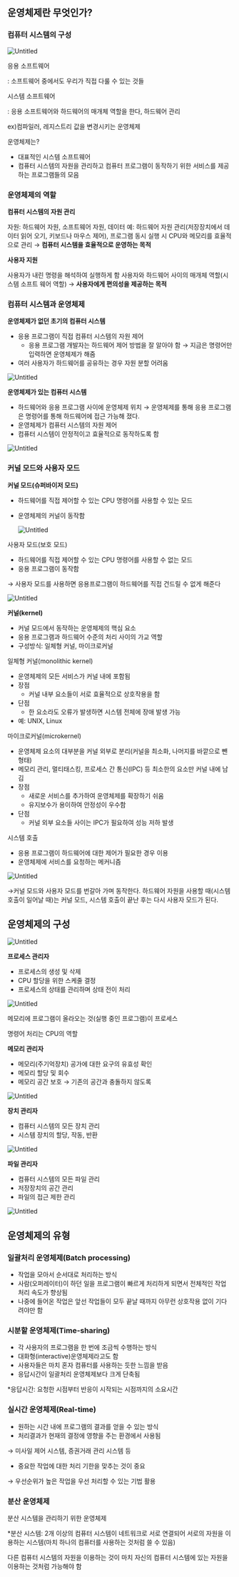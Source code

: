 ## 운영체제란 무엇인가?

### 컴퓨터 시스템의 구성

![Untitled](https://prod-files-secure.s3.us-west-2.amazonaws.com/843dea1e-9ee5-4660-b7d5-c49f782187cc/435b9cc2-628d-4740-a743-672723930e14/Untitled.png)

응용 소프트웨어

: 소프트웨어 중에서도 우리가 직접 다룰 수 있는 것들

시스템 소프트웨어

: 응용 소프트웨어와 하드웨어의 매개체 역할을 한다, 하드웨어 관리 

ex)컴파일러, 레지스트리 값을 변경시키는 운영체제

운영체제는?

- 대표적인 시스템 소프트웨어
- 컴퓨터 시스템의 자원을 관리하고 컴퓨터 프로그램이 동작하기 위한 서비스를 제공하는 프로그램들의 모음

### 운영체제의 역할

**컴퓨터 시스템의 자원 관리**

자원: 하드웨어 자원, 소프트웨어 자원, 데이터
예: 하드웨어 자원 관리(저장장치에서 데이터 읽어 오기, 키보드나 마우스 제어),
프로그램 동시 실행 시 CPU와 메모리를 효율적으로 관리
→ **컴퓨터 시스템을 효율적으로 운영하는 목적**

**사용자 지원**

사용자가 내린 명령을 해석하여 실행하게 함
사용자와 하드웨어 사이의 매개체 역할(시스템 소프트 웨어 역할)
→ **사용자에게 편의성을 제공하는 목적**

### 컴퓨터 시스템과 운영체제

**운영체제가 없던 초기의 컴퓨터 시스템**

- 응용 프로그램이 직접 컴퓨터 시스템의 자원 제어
    - 응용 프로그램 개발자는 하드웨어 제어 방법을 잘 알아야 함 → 지금은 명령어만 입력하면 운영체제가 해줌
- 여러 사용자가 하드웨어를 공유하는 경우 자원 분할 어려움

![Untitled](https://prod-files-secure.s3.us-west-2.amazonaws.com/843dea1e-9ee5-4660-b7d5-c49f782187cc/f0bce36d-4d93-4389-96e1-20b7f8c39205/Untitled.png)

**운영체제가 있는 컴퓨터 시스템**

- 하드웨어와 응용 프로그램 사이에 운영체제 위치 → 운영체제를 통해 응용 프로그램은 명령어를 통해 하드웨어에 접근 가능해 졌다.
- 운영체제가 컴퓨터 시스템의 자원 제어
- 컴퓨터 시스템이 안정적이고 효율적으로 동작하도록 함

![Untitled](https://prod-files-secure.s3.us-west-2.amazonaws.com/843dea1e-9ee5-4660-b7d5-c49f782187cc/eda39790-1acf-4a38-8a1f-2aa22bab86db/Untitled.png)

### 커널 모드와 사용자 모드

**커널 모드(슈퍼바이저 모드)**

- 하드웨어를 직접 제어할 수 있는 CPU 명령어를 사용할 수 있는 모드
- 운영체제의 커널이 동작함
    
    ![Untitled](https://prod-files-secure.s3.us-west-2.amazonaws.com/843dea1e-9ee5-4660-b7d5-c49f782187cc/c5fa298d-748a-41f0-b365-f1ca6cadeaad/Untitled.png)
    

사용자 모드(보호 모드)

- 하드웨어를 직접 제어할 수 있는 CPU 명령어를 사용할 수 없는 모드
- 응용 프로그램이 동작함

→ 사용자 모드를 사용하면 응용프로그램이 하드웨어를 직접 건드릴 수 없게 해준다

![Untitled](https://prod-files-secure.s3.us-west-2.amazonaws.com/843dea1e-9ee5-4660-b7d5-c49f782187cc/fe4a30ad-1741-4989-b14c-949cee2e8230/Untitled.png)

**커널(kernel)**

- 커널 모드에서 동작하는 운영체제의 핵심 요소
- 응용 프로그램과 하드웨어 수준의 처리 사이의 가교 역할
- 구성방식: 일체형 커널, 마이크로커널

일체형 커널(monolithic kernel)

- 운영체제의 모든 서비스가 커널 내에 포함됨
- 장점
    - 커널 내부 요소들이 서로 효율적으로 상호작용을 함
- 단점
    - 한 요소라도 오류가 발생하면 시스템 전체에 장애 발생 가능
- 예: UNIX, Linux

마이크로커널(microkernel)

- 운영체제 요소의 대부분을 커널 외부로 분리(커널을 최소화, 나머지를 바깥으로 뺀 형태)
- 메모리 관리, 멀티태스킹, 프로세스 간 통신(IPC) 등 최소한의 요소만 커널 내에 남김
- 장점
    - 새로운 서비스를 추가하여 운영체제를 확장하기 쉬움
    - 유지보수가 용이하여 안정성이 우수함
- 단점
    - 커널 외부 요소들 사이는 IPC가 필요하여 성능 저하 발생
    

시스템 호출

- 응용 프로그램이 하드웨어에 대한 제어가 필요한 경우 이용
- 운영체제에 서비스를 요청하는 메커니즘

![Untitled](https://prod-files-secure.s3.us-west-2.amazonaws.com/843dea1e-9ee5-4660-b7d5-c49f782187cc/c308fff9-a180-46ee-a47c-ecc7c78583ab/Untitled.png)

→커널 모드와 사용자 모드를 번갈아 가며 동작한다. 하드웨어 자원을 사용할 때(시스템 호출이 일어날 때)는 커널 모드, 시스템 호출이 끝난 후는 다시 사용자 모드가 된다. 

## 운영체제의 구성

![Untitled](https://prod-files-secure.s3.us-west-2.amazonaws.com/843dea1e-9ee5-4660-b7d5-c49f782187cc/608973fa-ab81-43ba-9369-3040085e29c9/Untitled.png)

**프로세스 관리자**

- 프로세스의 생성 및 삭제
- CPU 할당을 위한 스케줄 결정
- 프로세스의 상태를 관리하며 상태 전이 처리

![Untitled](https://prod-files-secure.s3.us-west-2.amazonaws.com/843dea1e-9ee5-4660-b7d5-c49f782187cc/d1aaed71-08a5-4a8a-bfae-fd22c603a461/Untitled.png)

메모리에 프로그램이 올라오는 것(실행 중인 프로그램)이 프로세스

명령어 처리는 CPU의 역할 

**메모리 관리자**

- 메모리(주기억장치) 공가에 대한 요구의 유효성 확인
- 메모리 할당 및 회수
- 메모리 공간 보호 → 기존의 공간과 충돌하지 않도록

![Untitled](https://prod-files-secure.s3.us-west-2.amazonaws.com/843dea1e-9ee5-4660-b7d5-c49f782187cc/9fd54867-d238-4203-89a1-d505e574b08c/Untitled.png)

**장치 관리자**

- 컴퓨터 시스템의 모든 장치 관리
- 시스템 장치의 할당, 작동, 반환

![Untitled](https://prod-files-secure.s3.us-west-2.amazonaws.com/843dea1e-9ee5-4660-b7d5-c49f782187cc/105e6fe6-404b-4461-a0d0-fcf3c59ff095/Untitled.png)

**파일 관리자**

- 컴퓨터 시스템의 모든 파일 관리
- 저장장치의 공간 관리
- 파일의 접근 제한 관리

![Untitled](https://prod-files-secure.s3.us-west-2.amazonaws.com/843dea1e-9ee5-4660-b7d5-c49f782187cc/8388b331-0105-40bf-9242-1d28c698fe51/Untitled.png)

## 운영체제의 유형

### **일괄처리 운영체제(Batch processing)**

- 작업을 모아서 순서대로 처리하는 방식
- 사람(오퍼레이터)이 하던 일을 프로그램이 빠르게 처리하게 되면서 전체적인 작업 처리 속도가 향상됨
- 나중에 들어온 작업은 앞선 작업들이 모두 끝날 때까지 아무런 상호작용 없이 기다려야만 함

### **시분할 운영체제(Time-sharing)**

- 각 사용자의 프로그램을 한 번에 조금씩 수행하는 방식
- 대화형(interactive)운영체제라고도 함
- 사용자들은 마치 혼자 컴퓨터를 사용하는 듯한 느낌을 받음
- 응답시간이 일괄처리 운영체제보다 크게 단축됨

*응답시간: 요청한 시점부터 반응이 시작되는 시점까지의 소요시간

### **실시간 운영체제(Real-time)**

- 원하는 시간 내에 프로그램의 결과를 얻을 수 있는 방식
- 처리결과가 현재의 결정에 영향을 주는 환경에서 사용됨

→ 미사일 제어 시스템, 증권거래 관리 시스템 등

- 중요한 작업에 대한 처리 기한을 맞추는 것이 중요

→ 우선순위가 높은 작업을 우선 처리할 수 있는 기법 활용

### **분산 운영체제**

분산 시스템을 관리하기 위한 운영체제

*분산 시스템: 2개 이상의 컴퓨터 시스템이 네트워크로 서로 연결되어 서로의 자원을 이용하는 시스템(마치 하나의 컴퓨터를 사용하는 것처럼 쓸 수 있음)

다른 컴퓨터 시스템의 자원을 이용하는 것이 마치 자신의 컴퓨터 시스템에 있는 자원을 이용하는 것처럼 가능해야 함